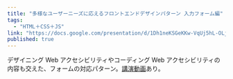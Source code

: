 ```yaml
---
title: "多様なユーザーニーズに応えるフロントエンドデザインパターン 入力フォーム編"
tags:
  - "HTML＋CSS＋JS"
link: "https://docs.google.com/presentation/d/1Dh1neKSGeKKw-VqUj5hL-OLjklCN68yDEqUvAHxL-4w/edit?usp=sharing"
published: true
---
```


デザイニング Web アクセシビリティやコーディング Web アクセシビリティの内容も交えた、フォームの対応パターン。[講演動画](https://youtu.be/zv462pbTfiU?t=1h32m27s)あり。
